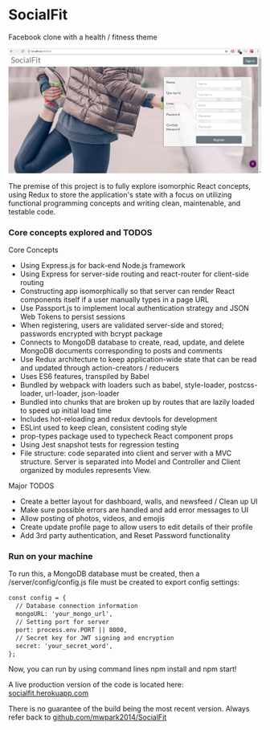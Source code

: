 # SocialFit

Facebook clone with a health / fitness theme

![ScreenShot](client/assets/screenshot.png)

The premise of this project is to fully explore isomorphic React concepts, using Redux to store the application's state with a focus on utilizing functional programming concepts and writing clean, maintenable, and testable code. 

### Core concepts explored and TODOS
Core Concepts
* Using Express.js for back-end Node.js framework
* Using Express for server-side routing and react-router for client-side routing
* Constructing app isomorphically so that server can render React components itself if a user manually types in a page URL
* Use Passport.js to implement local authentication strategy and JSON Web Tokens to persist sessions
* When registering, users are validated server-side and stored; passwords encrypted with bcrypt package
* Connects to MongoDB database to create, read, update, and delete MongoDB documents corresponding to posts and comments
* Use Redux architecture to keep application-wide state that can be read and updated through action-creators / reducers
* Uses ES6 features, transpiled by Babel
* Bundled by webpack with loaders such as babel, style-loader, postcss-loader, url-loader, json-loader
* Bundled into chunks that are broken up by routes that are lazily loaded to speed up initial load time
* Includes hot-reloading and redux devtools for development
* ESLint used to keep clean, consistent coding style
* prop-types package used to typecheck React component props
* Using Jest snapshot tests for regression testing
* File structure: code separated into client and server with a MVC structure. Server is separated into Model and Controller and Client organized by modules represents View.

Major TODOS
* Create a better layout for dashboard, walls, and newsfeed / Clean up UI
* Make sure possible errors are handled and add error messages to UI
* Allow posting of photos, videos, and emojis
* Create update profile page to allow users to edit details of their profile
* Add 3rd party authentication, and Reset Password functionality

### Run on your machine

To run this, a MongoDB database must be created, then a /server/config/config.js file must be created to export config settings:

```
const config = {
  // Database connection information
  mongoURL: 'your_mongo_url',
  // Setting port for server
  port: process.env.PORT || 8000,
  // Secret key for JWT signing and encryption
  secret: 'your_secret_word',
};
```
Now, you can run by using command lines npm install and npm start!

A live production version of the code is located here: [socialfit.herokuapp.com](https://socialfit.herokuapp.com)

There is no guarantee of the build being the most recent version. Always refer back to [github.com/mwpark2014/SocialFit](https://github.com/mwpark2014/SocialFit)

